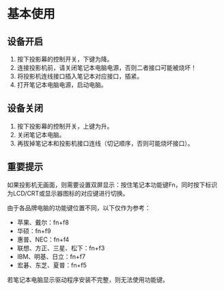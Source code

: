 # 基本使用
## 设备开启
1. 按下投影幕的控制开关，下键为降。
2. 连接投影机前，请关闭笔记本电脑电源，否则二者接口可能被烧坏！
3. 将投影机连线接口插入笔记本对应接口，插紧。
4. 打开笔记本电脑电源，启动电脑。
## 设备关闭
1. 按下投影幕的控制开关，上键为升。
2. 关闭笔记本电脑。
3. 再拔掉笔记本和投影机接口连线（切记顺序，否则可能烧坏接口）。
## **重要提示**
如果投影机无画面，则需要设置双屏显示：按住笔记本功能键Fn，同时按下标识为LCD/CRT或显示器图标的对应键进行切换。

由于各品牌电脑的功能键位置不同，以下仅作为参考：
* 苹果、戴尔：fn+f8
* 华硕：fn+f9
* 惠普、NEC：fn+f4
* 联想、方正、三星、松下：fn+f3
* IBM、明基、日立：fn+f7
* 宏碁、东芝、夏普：fn+f5

若笔记本电脑显示驱动程序安装不完整，则无法使用功能键。


